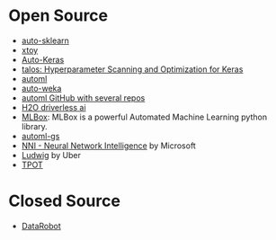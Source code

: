 # Open Source

* [auto-sklearn](https://github.com/automl/auto-sklearn)
* [xtoy](https://github.com/kootenpv/xtoy)
* [Auto-Keras](autokeras.com/)
* [talos: Hyperparameter Scanning and Optimization for Keras](https://github.com/autonomio/talos)
* [automl](https://pypi.org/project/automl/)
* [auto-weka](https://github.com/automl/autoweka)
* [automl GitHub with several repos](https://github.com/automl)
* [H2O driverless ai](https://www.h2o.ai/products/h2o-driverless-ai/)
* [MLBox](https://github.com/AxeldeRomblay/MLBox): MLBox is a powerful Automated Machine Learning python library.
* [automl-gs](https://github.com/minimaxir/automl-gs)
* [NNI - Neural Network Intelligence](https://github.com/Microsoft/nni) by Microsoft
* [Ludwig](https://github.com/uber/ludwig) by Uber
* [TPOT](https://github.com/EpistasisLab/tpot)

# Closed Source

* [DataRobot](https://www.datarobot.com/)
